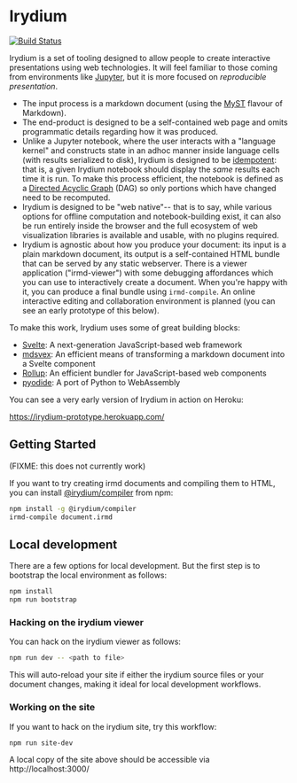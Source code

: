 # Irydium

[![Build Status](https://github.com/irydium/irydium/actions/workflows/build-and-test.yml/badge.svg)](https://github.com/irydium/irydium/actions?query=workflow%3Abuild-and-test)

Irydium is a set of tooling designed to allow people to create interactive presentations
using web technologies. It will feel familiar to those coming from environments
like [Jupyter](https://jupyter.org/), but it is more focused on _reproducible
presentation_.

- The input process is a markdown document (using the [MyST](https://jupyterbook.org/content/myst.html)
  flavour of Markdown).
- The end-product is designed to be a self-contained web page and omits programmatic
  details regarding how it was produced.
- Unlike a Jupyter notebook, where the user interacts with a "language kernel" and
  constructs state in an adhoc manner inside language cells (with results serialized
  to disk), Irydium is designed to be [idempotent](https://en.wikipedia.org/wiki/Idempotence):
  that is, a given Irydium notebook should display the _same_ results each time it is run.
  To make this process efficient, the notebook is defined as a [Directed Acyclic Graph](https://en.wikipedia.org/wiki/Directed_acyclic_graph)
  (DAG) so only portions which have changed need to be recomputed.
- Irydium is designed to be "web native"-- that is to say, while various options for
  offline computation and notebook-building exist, it can also be run entirely inside
  the browser and the full ecosystem of web visualization libraries is available and
  usable, with no plugins required.
- Irydium is agnostic about how you produce your document: its input is a plain markdown document, its output is
  a self-contained HTML bundle that can be served by any static webserver. There is a viewer application ("irmd-viewer")
  with some debugging affordances which you can use to interactively create a document. When you're happy with
  it, you can produce a final bundle using `irmd-compile`. An online interactive editing and collaboration environment is planned
  (you can see an early prototype of this below).

To make this work, Irydium uses some of great building blocks:

- [Svelte](https://svelte.dev): A next-generation JavaScript-based web framework
- [mdsvex](https://mdsvex.com): An efficient means of transforming a markdown document into a Svelte component
- [Rollup](https://rollupjs.org/): An efficient bundler for JavaScript-based web components
- [pyodide](https://github.com/iodide-project/pyodide): A port of Python to WebAssembly

You can see a very early version of Irydium in action on Heroku:

https://irydium-prototype.herokuapp.com/

## Getting Started

(FIXME: this does not currently work)

If you want to try creating irmd documents and compiling them to HTML, you can install [@irydium/compiler](https://www.npmjs.com/package/@irydium/compiler) from npm:

```bash
npm install -g @irydium/compiler
irmd-compile document.irmd
```

## Local development

There are a few options for local development. But the first step is to bootstrap
the local environment as follows:

```bash
npm install
npm run bootstrap
```

### Hacking on the irydium viewer

You can hack on the irydium viewer as follows:

```bash
npm run dev -- <path to file>
```

This will auto-reload your site if either the irydium source files or your document changes, making it ideal for local development workflows.

### Working on the site

If you want to hack on the irydium site, try this workflow:

```bash
npm run site-dev
```

A local copy of the site above should be accessible via http://localhost:3000/
